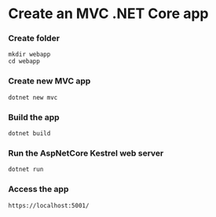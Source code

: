 # Create an MVC .NET Core app

### Create folder
```
mkdir webapp
cd webapp
```
### Create new MVC app
```
dotnet new mvc
```
### Build the app
```
dotnet build
```
### Run the AspNetCore Kestrel web server
```
dotnet run
```
### Access the app
```
https://localhost:5001/
```